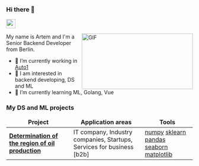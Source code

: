 ### Hi there 👋

<p><a href="https://www.linkedin.com/in/tzepart/"><img src="https://img.shields.io/badge/linkedin-%230077B5.svg?&style=for-the-badge&logo=linkedin&logoColor=white" height=25></a></p>

<img align="right" alt="GIF" src="https://github.com/abhisheknaiidu/abhisheknaiidu/blob/master/code.gif?raw=true" width="300" height="150" />

My name is Artem and I'm a Senior Backend Developer from Berlin.

- 🔭 I’m currently working in [Auto1](https://auto1.tech/)
- 🤔 I am interested in backend developing, DS and ML
- 🌱 I’m currently learning ML, Golang, Vue


<!--
**TzepART/tzepart** is a ✨ _special_ ✨ repository because its `README.md` (this file) appears on your GitHub profile.

Here are some ideas to get you started:

- 🔭 I’m currently working on ...
- 🌱 I’m currently learning ...
- 👯 I’m looking to collaborate on ...
- 🤔 I’m looking for help with ...
- 💬 Ask me about ...
- 📫 How to reach me: ...
- 😄 Pronouns: ...
- ⚡ Fun fact: ...
-->
  
  
  
<h3>My DS and ML projects</h3>
<table width=100%>
  <thead align="center">
    <tr border: none;>
      <td><b>Project</b></td>
      <td><b>Application areas</b></td>
      <td><b>Tools</b></td>
    </tr>
  </thead>
  <tbody>
    <tr>
          <td><a href="https://github.com/TzepART/choosing-oil-region"><b>Determination of the region of oil production</b></a></td>
          <td>IT company, Industry companies, Startups, Services for business [b2b]</td>
          <td><a href="https://numpy.org">numpy</a> <a href="https://scikit-learn.org/">sklearn</a> <a href="https://pandas.pydata.org/">pandas</a> <a href="https://seaborn.pydata.org/">seaborn</a> <a href="https://matplotlib.org/">matplotlib</a></td>
    </tr>
  </tbody>
</table>
